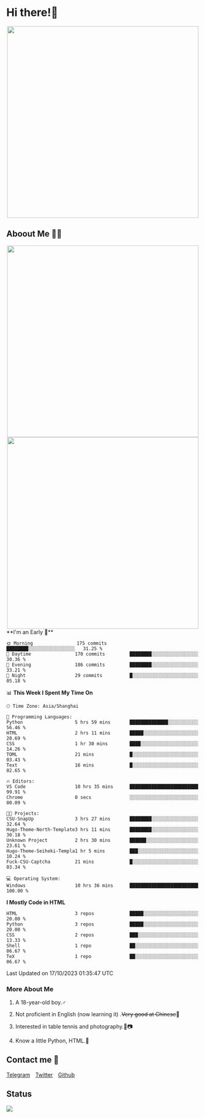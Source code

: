 # Hi there!🎉

<div align=center><img src="https://count.getloli.com/get/@Cicada000?theme=moebooru" width=500px></div>

## Aboout Me 👀💦

<div align=center>
<img src="https://github-readme-stats.vercel.app/api?username=Cicada000&show_icons=true&theme=tokyonight" width=500px>
<br>
<img src="https://github-readme-stats.vercel.app/api/top-langs/?username=Cicada000&show_icons=true&theme=tokyonight&layout=compact" width=500px>
</div>
<!--START_SECTION:waka-->
**I'm an Early 🐤** 

```text
🌞 Morning                175 commits         ████████░░░░░░░░░░░░░░░░░   31.25 % 
🌆 Daytime                170 commits         ████████░░░░░░░░░░░░░░░░░   30.36 % 
🌃 Evening                186 commits         ████████░░░░░░░░░░░░░░░░░   33.21 % 
🌙 Night                  29 commits          █░░░░░░░░░░░░░░░░░░░░░░░░   05.18 % 
```


📊 **This Week I Spent My Time On** 

```text
🕑︎ Time Zone: Asia/Shanghai

💬 Programming Languages: 
Python                   5 hrs 59 mins       ██████████████░░░░░░░░░░░   56.46 % 
HTML                     2 hrs 11 mins       █████░░░░░░░░░░░░░░░░░░░░   20.69 % 
CSS                      1 hr 30 mins        ████░░░░░░░░░░░░░░░░░░░░░   14.26 % 
TOML                     21 mins             █░░░░░░░░░░░░░░░░░░░░░░░░   03.43 % 
Text                     16 mins             █░░░░░░░░░░░░░░░░░░░░░░░░   02.65 % 

🔥 Editors: 
VS Code                  10 hrs 35 mins      █████████████████████████   99.91 % 
Chrome                   0 secs              ░░░░░░░░░░░░░░░░░░░░░░░░░   00.09 % 

🐱‍💻 Projects: 
CSU-SnapUp               3 hrs 27 mins       ████████░░░░░░░░░░░░░░░░░   32.64 % 
Hugo-Theme-North-Template3 hrs 11 mins       ████████░░░░░░░░░░░░░░░░░   30.18 % 
Unknown Project          2 hrs 30 mins       ██████░░░░░░░░░░░░░░░░░░░   23.61 % 
Hugo-Theme-Seiheki-Templa1 hr 5 mins         ███░░░░░░░░░░░░░░░░░░░░░░   10.24 % 
Fuck-CSU-Captcha         21 mins             █░░░░░░░░░░░░░░░░░░░░░░░░   03.34 % 

💻 Operating System: 
Windows                  10 hrs 36 mins      █████████████████████████   100.00 % 
```

**I Mostly Code in HTML** 

```text
HTML                     3 repos             █████░░░░░░░░░░░░░░░░░░░░   20.00 % 
Python                   3 repos             █████░░░░░░░░░░░░░░░░░░░░   20.00 % 
CSS                      2 repos             ███░░░░░░░░░░░░░░░░░░░░░░   13.33 % 
Shell                    1 repo              ██░░░░░░░░░░░░░░░░░░░░░░░   06.67 % 
TeX                      1 repo              ██░░░░░░░░░░░░░░░░░░░░░░░   06.67 % 
```




 Last Updated on 17/10/2023 01:35:47 UTC
<!--END_SECTION:waka-->

### More About Me

1. A 18-year-old boy.♂

2. Not proficient in English (now learning it) .~~Very good at Chinese~~🤣

3. Interested in table tennis and photography.🏓📷

4. Know a little Python, HTML.🐍


## Contact me 💬

[Telegram](https://t.me/CicadaLYW)&emsp;[Twitter](https://twitter.com/Cicada0001)&emsp;[Github](https://github.com/Cicada000)

## Status
<img src="https://weather-icon.journeyad.repl.co/@hangzhou?v=1" align="left">







